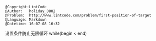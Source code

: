 ```
@Copyright:LintCode
@Author:   holiday_0802
@Problem:  http://www.lintcode.com/problem/first-position-of-target
@Language: Markdown
@Datetime: 16-07-08 16:32
```

设置条件防止无限循环 while(begin < end)